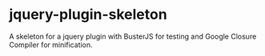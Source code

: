 jquery-plugin-skeleton
======================

A skeleton for a jquery plugin with BusterJS for testing and Google Closure Compiler for minification.